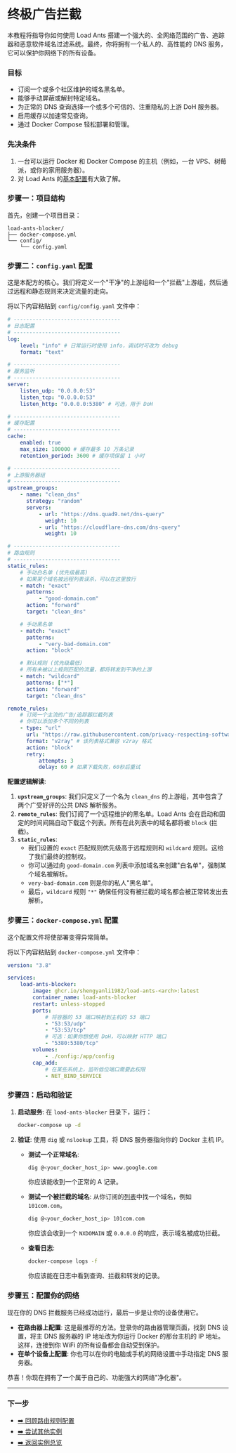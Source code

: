 # 终极广告拦截

本教程将指导你如何使用 Load Ants 搭建一个强大的、全网络范围的广告、追踪器和恶意软件域名过滤系统。最终，你将拥有一个私人的、高性能的 DNS 服务，它可以保护你网络下的所有设备。

### 目标

-   订阅一个或多个社区维护的域名黑名单。
-   能够手动屏蔽或解封特定域名。
-   为正常的 DNS 查询选择一个或多个可信的、注重隐私的上游 DoH 服务器。
-   启用缓存以加速常见查询。
-   通过 Docker Compose 轻松部署和管理。

### 先决条件

1.  一台可以运行 Docker 和 Docker Compose 的主机（例如，一台 VPS、树莓派，或你的家用服务器）。
2.  对 Load Ants 的[基本配置](../configuration/index.md)有大致了解。

### 步骤一：项目结构

首先，创建一个项目目录：

```
load-ants-blocker/
├── docker-compose.yml
└── config/
    └── config.yaml
```

### 步骤二：`config.yaml` 配置

这是本配方的核心。我们将定义一个"干净"的上游组和一个"拦截"上游组，然后通过远程和静态规则来决定流量的走向。

将以下内容粘贴到 `config/config.yaml` 文件中：

```yaml
# ----------------------------------
# 日志配置
# ----------------------------------
log:
    level: "info" # 日常运行时使用 info，调试时可改为 debug
    format: "text"

# ----------------------------------
# 服务监听
# ----------------------------------
server:
    listen_udp: "0.0.0.0:53"
    listen_tcp: "0.0.0.0:53"
    listen_http: "0.0.0.0:5380" # 可选，用于 DoH

# ----------------------------------
# 缓存配置
# ----------------------------------
cache:
    enabled: true
    max_size: 100000 # 缓存最多 10 万条记录
    retention_period: 3600 # 缓存项保留 1 小时

# ----------------------------------
# 上游服务器组
# ----------------------------------
upstream_groups:
    - name: "clean_dns"
      strategy: "random"
      servers:
          - url: "https://dns.quad9.net/dns-query"
            weight: 10
          - url: "https://cloudflare-dns.com/dns-query"
            weight: 10

# ----------------------------------
# 路由规则
# ----------------------------------
static_rules:
    # 手动白名单 (优先级最高)
    # 如果某个域名被远程列表误杀，可以在这里放行
    - match: "exact"
      patterns:
          - "good-domain.com"
      action: "forward"
      target: "clean_dns"

    # 手动黑名单
    - match: "exact"
      patterns:
          - "very-bad-domain.com"
      action: "block"

    # 默认规则 (优先级最低)
    # 所有未被以上规则匹配的流量，都将转发到干净的上游
    - match: "wildcard"
      patterns: ["*"]
      action: "forward"
      target: "clean_dns"

remote_rules:
    # 订阅一个主流的广告/追踪器拦截列表
    # 你可以添加多个不同的列表
    - type: "url"
      url: "https://raw.githubusercontent.com/privacy-respecting-software/Blocky-Adlists/main/dns-hole-list.txt"
      format: "v2ray" # 该列表格式兼容 v2ray 格式
      action: "block"
      retry:
          attempts: 3
          delay: 60 # 如果下载失败，60秒后重试
```

**配置逻辑解读**:

1.  **`upstream_groups`**: 我们只定义了一个名为 `clean_dns` 的上游组，其中包含了两个广受好评的公共 DNS 解析服务。
2.  **`remote_rules`**: 我们订阅了一个远程维护的黑名单。Load Ants 会在启动和固定的时间间隔自动下载这个列表。所有在此列表中的域名都将被 `block` (拦截)。
3.  **`static_rules`**:
    -   我们设置的 `exact` 匹配规则优先级高于远程规则和 `wildcard` 规则。这给了我们最终的控制权。
    -   你可以通过向 `good-domain.com` 列表中添加域名来创建"白名单"，强制某个域名被解析。
    -   `very-bad-domain.com` 则是你的私人"黑名单"。
    -   最后，`wildcard` 规则 `"*"` 确保任何没有被拦截的域名都会被正常转发出去解析。

### 步骤三：`docker-compose.yml` 配置

这个配置文件将使部署变得异常简单。

将以下内容粘贴到 `docker-compose.yml` 文件中：

```yaml
version: "3.8"

services:
    load-ants-blocker:
        image: ghcr.io/shengyanli1982/load-ants-<arch>:latest
        container_name: load-ants-blocker
        restart: unless-stopped
        ports:
            # 将容器的 53 端口映射到主机的 53 端口
            - "53:53/udp"
            - "53:53/tcp"
            # 可选：如果你想使用 DoH，可以映射 HTTP 端口
            - "5380:5380/tcp"
        volumes:
            - ./config:/app/config
        cap_add:
            # 在某些系统上，监听低位端口需要此权限
            - NET_BIND_SERVICE
```

### 步骤四：启动和验证

1.  **启动服务**:
    在 `load-ants-blocker` 目录下，运行：

    ```bash
    docker-compose up -d
    ```

2.  **验证**:
    使用 `dig` 或 `nslookup` 工具，将 DNS 服务器指向你的 Docker 主机 IP。

    -   **测试一个正常域名**:

        ```bash
        dig @<your_docker_host_ip> www.google.com
        ```

        你应该能收到一个正常的 A 记录。

    -   **测试一个被拦截的域名**:
        从你订阅的[列表](https://raw.githubusercontent.com/privacy-respecting-software/Blocky-Adlists/main/dns-hole-list.txt)中找一个域名，例如 `101com.com`。

        ```bash
        dig @<your_docker_host_ip> 101com.com
        ```

        你应该会收到一个 `NXDOMAIN` 或 `0.0.0.0` 的响应，表示域名被成功拦截。

    -   **查看日志**:
        ```bash
        docker-compose logs -f
        ```
        你应该能在日志中看到查询、拦截和转发的记录。

### 步骤五：配置你的网络

现在你的 DNS 拦截服务已经成功运行，最后一步是让你的设备使用它。

-   **在路由器上配置**: 这是最推荐的方法。登录你的路由器管理页面，找到 DNS 设置，将主 DNS 服务器的 IP 地址改为你运行 Docker 的那台主机的 IP 地址。这样，连接到你 WiFi 的所有设备都会自动受到保护。
-   **在单个设备上配置**: 你也可以在你的电脑或手机的网络设置中手动指定 DNS 服务器。

恭喜！你现在拥有了一个属于自己的、功能强大的网络"净化器"。

---

### 下一步

-   [➡️ 回顾路由规则配置](../configuration/routing-rules.md)
-   [➡️ 尝试其他实例](./geo-unblocking.md)
-   [➡️ 返回实例总览](./index.md)
